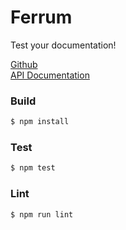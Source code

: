 <a name="ferrum"></a>
# Ferrum

Test your documentation!

[Github](https://github.com/adobe/ferrum)  
[API Documentation](https://www.ferrumjs.org)

<a name="build"></a>
### Build

```bash
$ npm install
```

<a name="test"></a>
### Test

```bash
$ npm test
```

<a name="lint"></a>
### Lint

```bash
$ npm run lint
```
